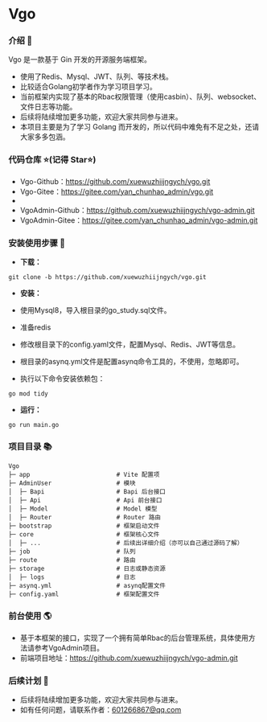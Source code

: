 # Vgo

### 介绍 📖

Vgo 是一款基于 Gin 开发的开源服务端框架。
- 使用了Redis、Mysql、JWT、队列、等技术栈。
- 比较适合Golang初学者作为学习项目学习。
- 当前框架内实现了基本的Rbac权限管理（使用casbin）、队列、websocket、文件日志等功能。
- 后续将陆续增加更多功能，欢迎大家共同参与进来。
- 本项目主要是为了学习 Golang 而开发的，所以代码中难免有不足之处，还请大家多多包涵。

### 代码仓库 ⭐(记得 Star⭐)

- Vgo-Github：https://github.com/xuewuzhiijngych/vgo.git
- Vgo-Gitee：https://gitee.com/yan_chunhao_admin/vgo.git
- 
- VgoAdmin-Github：https://github.com/xuewuzhiijngych/vgo-admin.git
- VgoAdmin-Gitee：https://gitee.com/yan_chunhao_admin/vgo-admin.git

### 安装使用步骤 📔

- **下载：**

```text
git clone -b https://github.com/xuewuzhiijngych/vgo.git
```

- **安装：**

- 使用Mysql8，导入根目录的go_study.sql文件。
- 准备redis
- 修改根目录下的config.yaml文件，配置Mysql、Redis、JWT等信息。
- 根目录的asynq.yml文件是配置asynq命令工具的，不使用，忽略即可。
- 执行以下命令安装依赖包：

```text
go mod tidy
```

- **运行：**

```text
go run main.go
```

### 项目目录 📚

```text
Vgo
├─ app                        # Vite 配置项
├─ AdminUser                  # 模块
│  ├─ Bapi                    # Bapi 后台接口
│  ├─ Api                     # Api 前台接口
│  ├─ Model                   # Model 模型
│  ├─ Router                  # Router 路由
├─ bootstrap                  # 框架启动文件
├─ core                       # 框架核心文件
│  ├─ ...                     # 后续出详细介绍（亦可以自己通过源码了解）
├─ job                        # 队列
├─ route                      # 路由
├─ storage                    # 日志或静态资源
│  ├─ logs                    # 日志
├─ asynq.yml                  # asynq配置文件
├─ config.yaml                # 框架配置文件
```

### 前台使用 🌎
- 基于本框架的接口，实现了一个拥有简单Rbac的后台管理系统，具体使用方法请参考VgoAdmin项目。
- 前端项目地址：https://github.com/xuewuzhiijngych/vgo-admin.git


### 后续计划 🔮
- 后续将陆续增加更多功能，欢迎大家共同参与进来。
- 如有任何问题，请联系作者：<601266867@qq.com>
